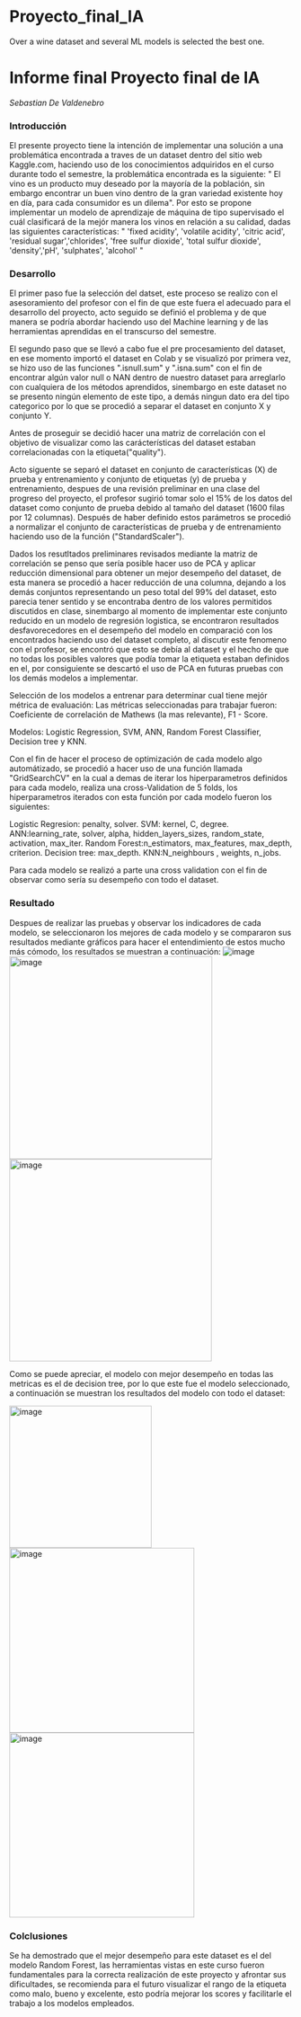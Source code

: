 # Proyecto_final_IA
Over a wine dataset and several ML models is selected the best one.

# Informe final Proyecto final de IA
 _Sebastian De Valdenebro_



### Introducción
El presente proyecto tiene la intención de implementar una solución a una problemática encontrada a traves de un dataset dentro del sitio web Kaggle.com, haciendo uso de los conocimientos adquiridos en el curso durante todo el semestre, la problemática encontrada es la siguiente: " El vino es un producto muy deseado por la mayoría de la población, sin embargo encontrar un buen vino dentro de la gran variedad existente hoy en día, para cada consumidor es un dilema". Por esto se propone implementar un modelo de aprendizaje de máquina de tipo supervisado el cuál clasificará de la mejór manera los vinos en relación a su calidad, dadas las siguientes características: " 'fixed acidity', 'volatile acidity', 'citric acid', 'residual sugar','chlorides', 'free sulfur dioxide', 'total sulfur dioxide', 'density','pH', 'sulphates', 'alcohol' "

### Desarrollo
El primer paso fue la selección del datset, este proceso se realizo con el asesoramiento del profesor con el fin de que este fuera el adecuado para el desarrollo del proyecto, acto seguido se definió el problema y de que manera se podría abordar haciendo uso del Machine learning y de las herramientas aprendidas en el transcurso del semestre.

El segundo paso que se llevó a cabo fue el pre procesamiento del dataset, en ese momento importó el dataset en Colab y se visualizó por primera vez, se hizo uso de las funciones ".isnull.sum" y ".isna.sum" con el fin de encontrar algún valor null o NAN dentro de nuestro dataset para arreglarlo con cualquiera de los métodos aprendidos, sinembargo en este dataset no se presento ningún elemento de este tipo, a demás ningun dato era del tipo categorico por lo que se procedió a separar el dataset en conjunto X y conjunto Y.

Antes de proseguir se decidió hacer una matriz de correlación con el objetivo de visualizar como las carácterísticas del dataset estaban correlacionadas con la etiqueta("quality").

Acto siguente se separó el dataset en conjunto de características (X) de prueba y entrenamiento y conjunto de etiquetas (y) de prueba y entrenamiento, despues de una revisión preliminar en una clase del progreso del proyecto, el profesor sugirió tomar solo el 15% de los datos del dataset como conjunto de prueba debido al tamaño del dataset (1600 filas por 12 columnas). Después de haber definido estos parámetros se procedió a normalizar el conjunto de características de prueba y de entrenamiento haciendo uso de la función ("StandardScaler").

Dados los resutltados preliminares revisados mediante la matriz de correlación se penso que sería posible hacer uso de PCA y aplicar reducción dimensional para obtener un mejor desempeño del dataset, de esta manera se procedió a hacer reducción de una columna, dejando a los demás conjuntos representando un peso total del 99% del dataset, esto parecia tener sentido y se encontraba dentro de los valores permitidos discutidos en clase, sinembargo al momento de implementar este conjunto reducido en un modelo de regresión logistica, se encontraron resultados desfavorecedores en el desempeño del modelo en comparació con los encontrados haciendo uso del dataset completo, al discutir este fenomeno con el profesor, se encontró que esto se debía al dataset y el hecho de que no todas los posibles valores que podía tomar la etiqueta estaban definidos en el, por consiguiente se descartó el uso de PCA en futuras pruebas con los demás modelos a implementar.

Selección de los modelos a entrenar para determinar cual tiene mejór métrica de evaluación:
Las métricas seleccionadas para trabajar fueron: Coeficiente de correlación de Mathews (la mas relevante), F1 - Score.

Modelos: Logistic Regression, SVM, ANN, Random Forest Classifier, Decision tree y KNN.

Con el fin de hacer el proceso de optimización de cada modelo algo automátizado, se procedió a hacer uso de una función llamada "GridSearchCV" en la cual a demas de iterar los hiperparametros definidos para cada modelo, realiza una cross-Validation de 5 folds, los hiperparametros iterados con esta función por cada modelo fueron los siguientes:

Logistic Regresion: penalty, solver.
SVM: kernel, C, degree. 
ANN:learning_rate, solver, alpha, hidden_layers_sizes, random_state, activation, max_iter.
Random Forest:n_estimators, max_features, max_depth, criterion.
Decision tree: max_depth.
KNN:N_neighbours , weights, n_jobs.

Para cada modelo se realizó a parte una cross validation con el fin de observar como sería su desempeño con todo el dataset.

### Resultado
Despues de realizar las pruebas y observar los indicadores de cada modelo, se seleccionaron los mejores de cada modelo y se compararon sus resultados mediante gráficos para hacer el entendimiento de estos mucho más cómodo, los resultados se muestran a continuación:
![image](https://user-images.githubusercontent.com/104800190/202602833-6187c9d3-04fe-46dc-a47f-4773c2dfd343.png)
<img width="361" alt="image" src="https://user-images.githubusercontent.com/104800190/202602918-d9c4e0a7-cbda-47f9-a7ff-78e2e7b06a4a.png">
<img width="360" alt="image" src="https://user-images.githubusercontent.com/104800190/202602959-8b5382fd-13ef-41ee-8adf-b60856cb8179.png">

Como se puede apreciar, el modelo con mejor desempeño en todas las metricas es el de decision tree, por lo que este fue el modelo seleccionado, a continuación se muestran los resultados del modelo con todo el dataset:

<img width="253" alt="image" src="https://user-images.githubusercontent.com/104800190/202603229-146dacfd-742a-4161-bdca-08ab69e7f58e.png">
<img width="329" alt="image" src="https://user-images.githubusercontent.com/104800190/202603483-e3779e81-2c4a-4774-b23b-7705f3b2c96a.png">
<img width="329" alt="image" src="https://user-images.githubusercontent.com/104800190/202603533-0cbb08e5-c395-4c79-bace-a9cb5d8a4661.png">


### Colclusiones

Se ha demostrado que el mejor desempeño para este dataset es el del modelo Random Forest, las herramientas vistas en este curso fueron fundamentales para la correcta realización de este proyecto y afrontar sus dificultades, se recomienda para el futuro visualizar el rango de la etiqueta como malo, bueno y excelente, esto podría mejorar los scores y facilitarle el trabajo a los modelos empleados.
